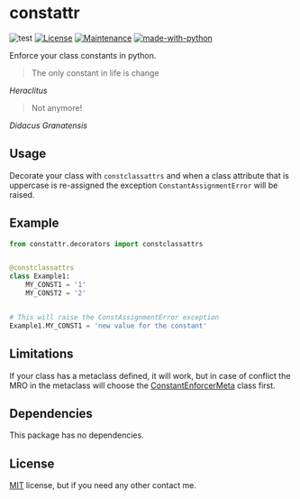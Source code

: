# constattr

![test](https://github.com/diegojromerolopez/constattr/actions/workflows/test.yml/badge.svg)
[![License](https://img.shields.io/badge/License-MIT-blue.svg)](https://opensource.org/licenses/MIT)
[![Maintenance](https://img.shields.io/badge/Maintained%3F-yes-green.svg)](https://github.com/diegojromerolopez/constattr/graphs/commit-activity)
[![made-with-python](https://img.shields.io/badge/Made%20with-Python-1f425f.svg)](https://www.python.org/)

Enforce your class constants in python.

> The only constant in life is change

*Heraclitus*

> Not anymore!

*Didacus Granatensis*

## Usage
Decorate your class with `constclassattrs` and when a class attribute that is uppercase
is re-assigned the exception `ConstantAssignmentError` will be raised.

## Example

```python
from constattr.decorators import constclassattrs


@constclassattrs
class Example1:
    MY_CONST1 = '1'
    MY_CONST2 = '2'


# This will raise the ConstAssignmentError exception
Example1.MY_CONST1 = 'new value for the constant'
```

## Limitations
If your class has a metaclass defined, it will work, but in case of conflict
the MRO in the metaclass will choose the [ConstantEnforcerMeta](/constattr/const_enforcer_meta.py)
class first.

## Dependencies
This package has no dependencies.

## License
[MIT](LICENSE) license, but if you need any other contact me.

